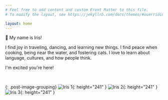 ```yaml
---
# Feel free to add content and custom Front Matter to this file.
# To modify the layout, see https://jekyllrb.com/docs/themes/#overriding-theme-defaults

layout: home
---
```


👋 My name is Iris!

I find joy in traveling, dancing, and learning new things. I find peace when cooking, being near the water, and fostering cats. I love to learn about language, cultures, and how people think.

I'm excited you're here!

<br>

{: .post-image-grouping}
![Iris 1](/assets/images/about/me-1.jpeg){: height="241" }
![Iris 2](/assets/images/about/me-2.jpeg){: height="241" }
![Iris 3](/assets/images/about/me-3.jpeg){: height="241" }

<!-- This is the base Jekyll theme. You can find out more info about customizing your Jekyll theme, as well as basic Jekyll usage documentation at [jekyllrb.com](https://jekyllrb.com/)

You can find the source code for Minima at GitHub:
[jekyll][jekyll-organization] /
[minima](https://github.com/jekyll/minima)

You can find the source code for Jekyll at GitHub:
[jekyll][jekyll-organization] /
[jekyll](https://github.com/jekyll/jekyll)


[jekyll-organization]: https://github.com/jekyll -->
